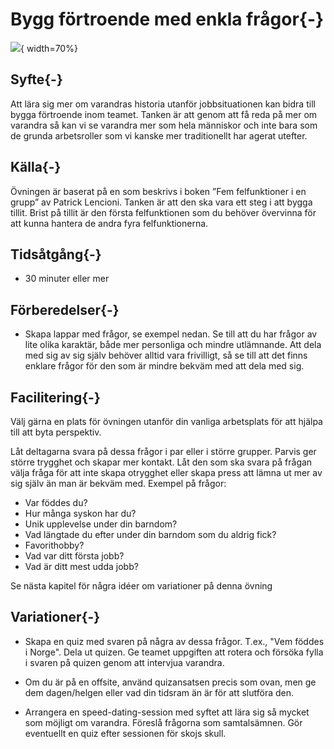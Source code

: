 # Bygg förtroende med enkla frågor{-}

![](images/fika.png){ width=70%}

## Syfte{-}

Att lära sig mer om varandras historia utanför jobbsituationen kan bidra till bygga förtroende inom teamet.
Tanken är att genom att få reda på mer om varandra så kan vi se varandra mer som hela människor och inte bara som de grunda arbetsroller som vi kanske mer traditionellt har agerat utefter. 

## Källa{-}

Övningen är baserat på en som beskrivs i boken ”Fem felfunktioner i en grupp” av Patrick Lencioni.
Tanken är att den ska vara ett steg i att bygga tillit. Brist på tillit är den första felfunktionen som du behöver övervinna för att kunna hantera de andra fyra felfunktionerna.

## Tidsåtgång{-}
*  30 minuter eller mer

## Förberedelser{-}
*  Skapa lappar med frågor, se exempel nedan. Se till att du har frågor av lite olika karaktär, både mer personliga och mindre utlämnande. Att dela med sig av sig själv behöver alltid vara frivilligt, så se till att det finns enklare frågor för den som är mindre bekväm med att dela med sig. 

## Facilitering{-}
Välj gärna en plats för övningen utanför din vanliga arbetsplats för att hjälpa till att byta perspektiv. 

Låt deltagarna svara på dessa frågor i par eller i större grupper. Parvis ger större trygghet och skapar mer kontakt. Låt den som ska svara på frågan välja fråga för att inte skapa otrygghet eller skapa press att lämna ut mer av sig själv än man är bekväm med. Exempel på frågor:

*  Var föddes du?
*  Hur många syskon har du?
*  Unik upplevelse under din barndom?
*  Vad längtade du efter under din barndom som du aldrig fick?
*  Favorithobby?
*  Vad var ditt första jobb?
*  Vad är ditt mest udda jobb?

Se nästa kapitel för några idéer om variationer på denna övning

## Variationer{-}
*  Skapa en quiz med svaren på några av dessa frågor. T.ex., "Vem föddes i Norge". Dela ut quizen. Ge teamet uppgiften att rotera och försöka fylla i svaren på quizen genom att intervjua varandra.

*  Om du är på en offsite, använd quizansatsen precis som ovan, men ge dem dagen/helgen eller vad din tidsram än är för att slutföra den.

*  Arrangera en speed-dating-session med syftet att lära sig så mycket som möjligt om varandra. Föreslå frågorna som samtalsämnen. Gör eventuellt en quiz efter sessionen för skojs skull.
